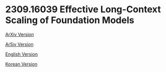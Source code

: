 # 2309.16039 Effective Long-Context Scaling of Foundation Models

[ArXiv Version](https://arxiv.org/abs/2309.16039)

[Ar5iv Version](https://ar5iv.org/abs/2309.16039)

[English Version](https://raw.githack.com/kh-kim/arxiv-translator/master/papers/2309.16039/paper.en.html)

[Korean Version](https://raw.githack.com/kh-kim/arxiv-translator/master/papers/2309.16039/paper.ko.html)